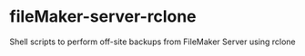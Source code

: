 # fileMaker-server-rclone
Shell scripts to perform off-site backups from FileMaker Server using rclone 
